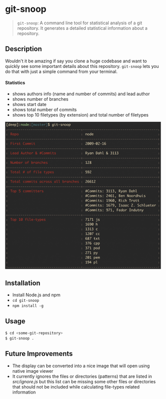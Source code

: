 git-snoop
=========

> `git-snoop`: A command line tool for statistical analysis of a git repository. It generates a detailed statistical information about a repository.

Description
-----------
Wouldn't it be amazing if say you clone a huge codebase and want to quickly see some important details about this repository. `git-snoop` lets you do that with just a simple command from your terminal.

#### Statistics
- shows authors info (name and number of commits) and lead author
- shows number of branches
- shows start date
- shows total number of commits
- shows top 10 filetypes (by extension) and total number of filetypes

<p align="center">
    <img src="resources/images/git-snoop-appImage.png">
</p>

Installation
------------
- Install Node.js and npm
- `cd git-snoop`
- `npm install -g`

Usage
-----
```sh
$ cd <some-git-repository>
$ git-snoop .
```

Future Improvements
-------------------
- The display can be converted into a nice image that will open using native image viewer
- It currently ignores the files or directories (patterns) that are listed in *src/ignore.js* but this list can be missing some other files or directories that should not be included while calculating file-types related information
